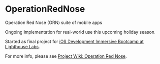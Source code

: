 # OperationRedNose

Operation Red Nose (ORN) suite of mobile apps

Ongoing implementation for real-world use this upcoming holiday season.

Started as final project for [iOS Development Immersive Bootcamp at Lighthouse Labs](https://www.lighthouselabs.ca/ios).

For more info, please see [Project Wiki: Operation Red Nose](https://github.com/4johnny/OperationRedNose/wiki).
